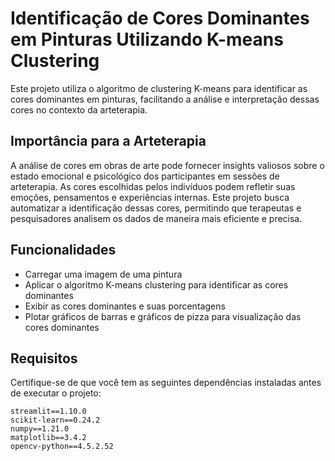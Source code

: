 # Identificação de Cores Dominantes em Pinturas Utilizando K-means Clustering

Este projeto utiliza o algoritmo de clustering K-means para identificar as cores dominantes em pinturas, facilitando a análise e interpretação dessas cores no contexto da arteterapia.

## Importância para a Arteterapia

A análise de cores em obras de arte pode fornecer insights valiosos sobre o estado emocional e psicológico dos participantes em sessões de arteterapia. As cores escolhidas pelos indivíduos podem refletir suas emoções, pensamentos e experiências internas. Este projeto busca automatizar a identificação dessas cores, permitindo que terapeutas e pesquisadores analisem os dados de maneira mais eficiente e precisa.

## Funcionalidades

- Carregar uma imagem de uma pintura
- Aplicar o algoritmo K-means clustering para identificar as cores dominantes
- Exibir as cores dominantes e suas porcentagens
- Plotar gráficos de barras e gráficos de pizza para visualização das cores dominantes

## Requisitos

Certifique-se de que você tem as seguintes dependências instaladas antes de executar o projeto:

```plaintext
streamlit==1.10.0
scikit-learn==0.24.2
numpy==1.21.0
matplotlib==3.4.2
opencv-python==4.5.2.52
